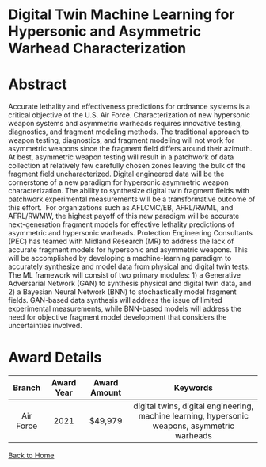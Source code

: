 
Digital Twin Machine Learning for Hypersonic and Asymmetric Warhead Characterization
====================================================================================

# Abstract


Accurate lethality and effectiveness predictions for ordnance systems is a critical objective of the U.S. Air Force. Characterization of new hypersonic weapon systems and asymmetric warheads requires innovative testing, diagnostics, and fragment modeling methods. The traditional approach to weapon testing, diagnostics, and fragment modeling will not work for asymmetric weapons since the fragment field differs around their azimuth. At best, asymmetric weapon testing will result in a patchwork of data collection at relatively few carefully chosen zones leaving the bulk of the fragment field uncharacterized. Digital engineered data will be the cornerstone of a new paradigm for hypersonic asymmetric weapon characterization. The ability to synthesize digital twin fragment fields with patchwork experimental measurements will be a transformative outcome of this effort.  For organizations such as AFLCMC/EB, AFRL/RWML, and AFRL/RWMW, the highest payoff of this new paradigm will be accurate next-generation fragment models for effective lethality predictions of asymmetric and hypersonic warheads. Protection Engineering Consultants (PEC) has teamed with Midland Research (MR) to address the lack of accurate fragment models for hypersonic and asymmetric weapons. This will be accomplished by developing a machine-learning paradigm to accurately synthesize and model data from physical and digital twin tests. The ML framework will consist of two primary modules: 1) a Generative Adversarial Network (GAN) to synthesis physical and digital twin data, and 2) a Bayesian Neural Network (BNN) to stochastically model fragment fields. GAN-based data synthesis will address the issue of limited experimental measurements, while BNN-based models will address the need for objective fragment model development that considers the uncertainties involved.  

# Award Details

|Branch|Award Year|Award Amount|Keywords|
| :---: | :---: | :---: | :---: |
|Air Force|2021|$49,979|digital twins, digital engineering, machine learning, hypersonic weapons, asymmetric warheads|
  
  


[Back to Home](https://github.com/chrischow/dod_sbir_awards/DJ/#1604)
